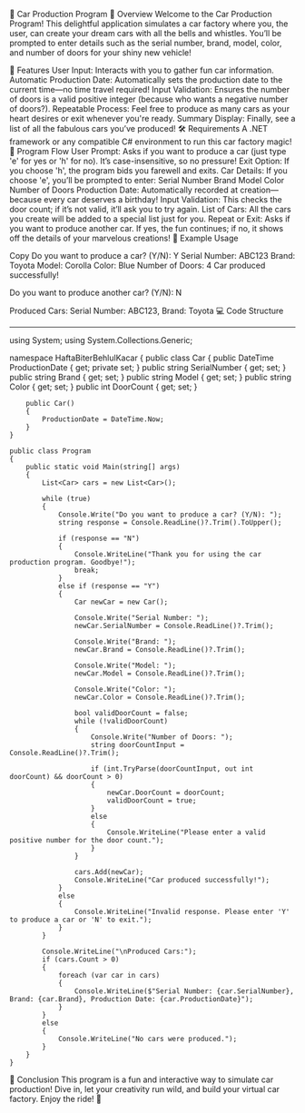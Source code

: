 🚗 Car Production Program
🎉 Overview
Welcome to the Car Production Program! This delightful application simulates a car factory where you, the user, can create your dream cars with all the bells and whistles. You’ll be prompted to enter details such as the serial number, brand, model, color, and number of doors for your shiny new vehicle!

🌟 Features
User Input: Interacts with you to gather fun car information.
Automatic Production Date: Automatically sets the production date to the current time—no time travel required!
Input Validation: Ensures the number of doors is a valid positive integer (because who wants a negative number of doors?).
Repeatable Process: Feel free to produce as many cars as your heart desires or exit whenever you're ready.
Summary Display: Finally, see a list of all the fabulous cars you’ve produced!
🛠️ Requirements
A .NET framework or any compatible C# environment to run this car factory magic!
🏁 Program Flow
User Prompt: Asks if you want to produce a car (just type 'e' for yes or 'h' for no). It’s case-insensitive, so no pressure!
Exit Option: If you choose 'h', the program bids you farewell and exits.
Car Details: If you choose 'e', you’ll be prompted to enter:
Serial Number
Brand
Model
Color
Number of Doors
Production Date: Automatically recorded at creation—because every car deserves a birthday!
Input Validation: This checks the door count; if it’s not valid, it’ll ask you to try again.
List of Cars: All the cars you create will be added to a special list just for you.
Repeat or Exit: Asks if you want to produce another car. If yes, the fun continues; if no, it shows off the details of your marvelous creations!
🎈 Example Usage


Copy
Do you want to produce a car? (Y/N): Y
Serial Number: ABC123
Brand: Toyota
Model: Corolla
Color: Blue
Number of Doors: 4
Car produced successfully!

Do you want to produce another car? (Y/N): N

Produced Cars:
Serial Number: ABC123, Brand: Toyota
💻 Code Structure

********
using System;
using System.Collections.Generic;

namespace HaftaBiterBehlulKacar
{
    public class Car
    {
        public DateTime ProductionDate { get; private set; }
        public string SerialNumber { get; set; }
        public string Brand { get; set; }
        public string Model { get; set; }
        public string Color { get; set; }
        public int DoorCount { get; set; }

        public Car()
        {
            ProductionDate = DateTime.Now;
        }
    }

    public class Program
    {
        public static void Main(string[] args)
        {
            List<Car> cars = new List<Car>();

            while (true)
            {
                Console.Write("Do you want to produce a car? (Y/N): ");
                string response = Console.ReadLine()?.Trim().ToUpper();

                if (response == "N")
                {
                    Console.WriteLine("Thank you for using the car production program. Goodbye!");
                    break;
                }
                else if (response == "Y")
                {
                    Car newCar = new Car();

                    Console.Write("Serial Number: ");
                    newCar.SerialNumber = Console.ReadLine()?.Trim();

                    Console.Write("Brand: ");
                    newCar.Brand = Console.ReadLine()?.Trim();

                    Console.Write("Model: ");
                    newCar.Model = Console.ReadLine()?.Trim();

                    Console.Write("Color: ");
                    newCar.Color = Console.ReadLine()?.Trim();

                    bool validDoorCount = false;
                    while (!validDoorCount)
                    {
                        Console.Write("Number of Doors: ");
                        string doorCountInput = Console.ReadLine()?.Trim();

                        if (int.TryParse(doorCountInput, out int doorCount) && doorCount > 0)
                        {
                            newCar.DoorCount = doorCount;
                            validDoorCount = true;
                        }
                        else
                        {
                            Console.WriteLine("Please enter a valid positive number for the door count.");
                        }
                    }

                    cars.Add(newCar);
                    Console.WriteLine("Car produced successfully!");
                }
                else
                {
                    Console.WriteLine("Invalid response. Please enter 'Y' to produce a car or 'N' to exit.");
                }
            }

            Console.WriteLine("\nProduced Cars:");
            if (cars.Count > 0)
            {
                foreach (var car in cars)
                {
                    Console.WriteLine($"Serial Number: {car.SerialNumber}, Brand: {car.Brand}, Production Date: {car.ProductionDate}");
                }
            }
            else
            {
                Console.WriteLine("No cars were produced.");
            }
        }
    }


🎊 Conclusion
This program is a fun and interactive way to simulate car production! Dive in, let your creativity run wild, and build your virtual car factory. Enjoy the ride! 🚀
